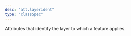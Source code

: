 ```yaml
---
desc: "att.layerident"
type: "classSpec"
---
```


Attributes that identify the layer to which a feature applies.